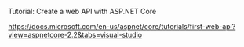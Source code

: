 Tutorial: Create a web API with ASP.NET Core

https://docs.microsoft.com/en-us/aspnet/core/tutorials/first-web-api?view=aspnetcore-2.2&tabs=visual-studio

